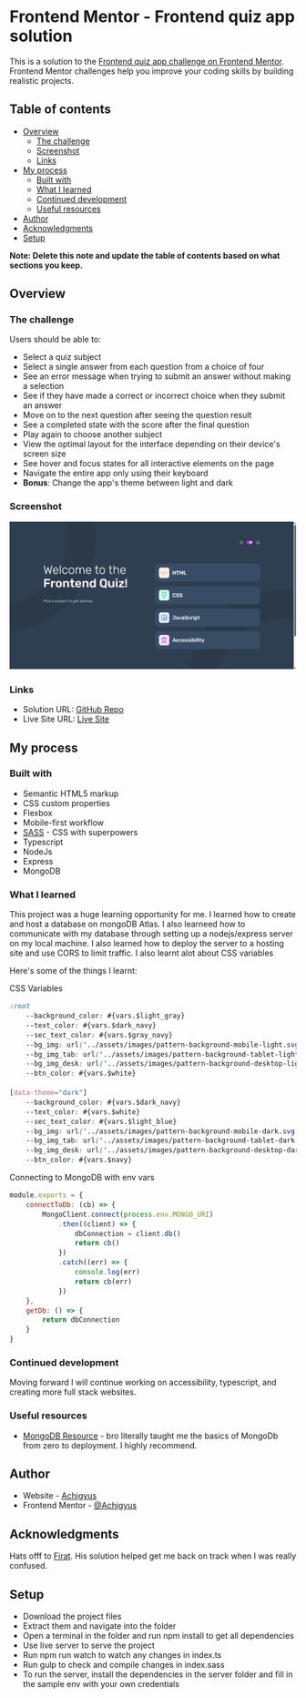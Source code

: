 # Frontend Mentor - Frontend quiz app solution

This is a solution to the [Frontend quiz app challenge on Frontend Mentor](https://www.frontendmentor.io/challenges/frontend-quiz-app-BE7xkzXQnU). Frontend Mentor challenges help you improve your coding skills by building realistic projects. 

## Table of contents

- [Overview](#overview)
  - [The challenge](#the-challenge)
  - [Screenshot](#screenshot)
  - [Links](#links)
- [My process](#my-process)
  - [Built with](#built-with)
  - [What I learned](#what-i-learned)
  - [Continued development](#continued-development)
  - [Useful resources](#useful-resources)
- [Author](#author)
- [Acknowledgments](#acknowledgments)
- [Setup](#setup)

**Note: Delete this note and update the table of contents based on what sections you keep.**

## Overview

### The challenge

Users should be able to:

- Select a quiz subject
- Select a single answer from each question from a choice of four
- See an error message when trying to submit an answer without making a selection
- See if they have made a correct or incorrect choice when they submit an answer
- Move on to the next question after seeing the question result
- See a completed state with the score after the final question
- Play again to choose another subject
- View the optimal layout for the interface depending on their device's screen size
- See hover and focus states for all interactive elements on the page
- Navigate the entire app only using their keyboard
- **Bonus**: Change the app's theme between light and dark

### Screenshot

![](./screenshot.png)

### Links

- Solution URL: [GitHub Repo](https://github.com/Achigyus/frontend-quiz-app)
- Live Site URL: [Live Site](https://frontend-quiz-app-achigyus.netlify.app/)

## My process

### Built with

- Semantic HTML5 markup
- CSS custom properties
- Flexbox
- Mobile-first workflow
- [SASS](https://sass-lang.com/) - CSS with superpowers
- Typescript
- NodeJs
- Express
- MongoDB

### What I learned

This project was a huge learning opportunity for me. I learned how to create and host a database on mongoDB Atlas.
I also learneed how to communicate with my database through setting up a nodejs/express server on my local machine. I also learned how to deploy the server to a hosting site and use CORS to limit traffic.
I also learnt alot about CSS variables

Here's some of the things I learnt:

CSS Variables
```css
:root
    --background_color: #{vars.$light_gray}
    --text_color: #{vars.$dark_navy}
    --sec_text_color: #{vars.$gray_navy}
    --bg_img: url('../assets/images/pattern-background-mobile-light.svg')
    --bg_img_tab: url('../assets/images/pattern-background-tablet-light.svg')
    --bg_img_desk: url('../assets/images/pattern-background-desktop-light.svg')
    --btn_color: #{vars.$white}

[data-theme="dark"]
    --background_color: #{vars.$dark_navy}
    --text_color: #{vars.$white}
    --sec_text_color: #{vars.$light_blue}
    --bg_img: url('../assets/images/pattern-background-mobile-dark.svg')
    --bg_img_tab: url('../assets/images/pattern-background-tablet-dark.svg')
    --bg_img_desk: url('../assets/images/pattern-background-desktop-dark.svg')
    --btn_color: #{vars.$navy}
```

Connecting to MongoDB with env vars
```js
module.exports = {
    connectToDb: (cb) => {
        MongoClient.connect(process.env.MONGO_URI)
            .then((client) => {
                dbConnection = client.db()
                return cb()
            })
            .catch((err) => {
                console.log(err)
                return cb(err)
            })
    },
    getDb: () => {
        return dbConnection
    }
}
```


### Continued development

Moving forward I will continue working on accessibility, typescript, and creating more full stack websites.

### Useful resources

- [MongoDB Resource](https://www.example.com) - bro literally taught me the basics of MongoDb from zero to deployment. I highly recommend.


## Author

- Website - [Achigyus](https://github.com/Achigyus)
- Frontend Mentor - [@Achigyus](https://www.frontendmentor.io/profile/Achigyus)

## Acknowledgments

Hats offf to [Firat](https://www.frontendmentor.io/profile/firatyedibela). His solution helped get me back on track when I was really confused.

## Setup
- Download the project files
- Extract them and navigate into the folder
- Open a terminal in the folder and run npm install to get all dependencies
- Use live server to serve the project
- Run npm run watch to watch any changes in index.ts
- Run gulp to check and compile changes in index.sass
- To run the server, install the dependencies in the server folder and fill in the sample env with your own credentials